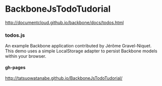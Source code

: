BackboneJsTodoTudorial
======================

http://documentcloud.github.io/backbone/docs/todos.html

### todos.js

An example Backbone application contributed by Jérôme Gravel-Niquet. This demo uses a simple LocalStorage adapter to persist Backbone models within your browser. 

#### gh-pages
http://tatsuowatanabe.github.io/BackboneJsTodoTudorial/

